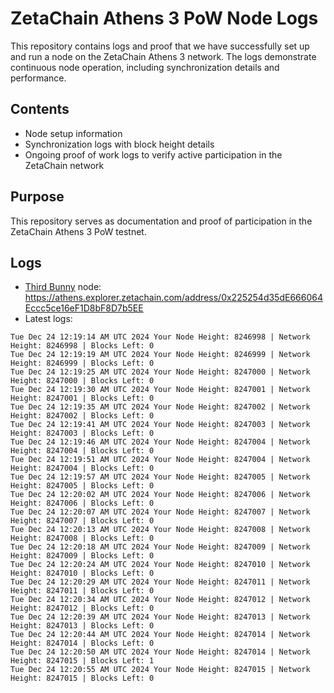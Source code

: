# ZetaChain Athens 3 PoW Node Logs
This repository contains logs and proof that we have successfully set up and run a node on the ZetaChain Athens 3 network. The logs demonstrate continuous node operation, including synchronization details and performance.

## Contents
- Node setup information
- Synchronization logs with block height details
- Ongoing proof of work logs to verify active participation in the ZetaChain network

## Purpose
This repository serves as documentation and proof of participation in the ZetaChain Athens 3 PoW testnet.

## Logs

- [Third Bunny](https://thirdbunny.xyz/) node: https://athens.explorer.zetachain.com/address/0x225254d35dE666064Eccc5ce16eF1D8bF8D7b5EE
- Latest logs:
```
Tue Dec 24 12:19:14 AM UTC 2024 Your Node Height: 8246998 | Network Height: 8246998 | Blocks Left: 0
Tue Dec 24 12:19:19 AM UTC 2024 Your Node Height: 8246999 | Network Height: 8246999 | Blocks Left: 0
Tue Dec 24 12:19:25 AM UTC 2024 Your Node Height: 8247000 | Network Height: 8247000 | Blocks Left: 0
Tue Dec 24 12:19:30 AM UTC 2024 Your Node Height: 8247001 | Network Height: 8247001 | Blocks Left: 0
Tue Dec 24 12:19:35 AM UTC 2024 Your Node Height: 8247002 | Network Height: 8247002 | Blocks Left: 0
Tue Dec 24 12:19:41 AM UTC 2024 Your Node Height: 8247003 | Network Height: 8247003 | Blocks Left: 0
Tue Dec 24 12:19:46 AM UTC 2024 Your Node Height: 8247004 | Network Height: 8247004 | Blocks Left: 0
Tue Dec 24 12:19:51 AM UTC 2024 Your Node Height: 8247004 | Network Height: 8247004 | Blocks Left: 0
Tue Dec 24 12:19:57 AM UTC 2024 Your Node Height: 8247005 | Network Height: 8247005 | Blocks Left: 0
Tue Dec 24 12:20:02 AM UTC 2024 Your Node Height: 8247006 | Network Height: 8247006 | Blocks Left: 0
Tue Dec 24 12:20:07 AM UTC 2024 Your Node Height: 8247007 | Network Height: 8247007 | Blocks Left: 0
Tue Dec 24 12:20:13 AM UTC 2024 Your Node Height: 8247008 | Network Height: 8247008 | Blocks Left: 0
Tue Dec 24 12:20:18 AM UTC 2024 Your Node Height: 8247009 | Network Height: 8247009 | Blocks Left: 0
Tue Dec 24 12:20:24 AM UTC 2024 Your Node Height: 8247010 | Network Height: 8247010 | Blocks Left: 0
Tue Dec 24 12:20:29 AM UTC 2024 Your Node Height: 8247011 | Network Height: 8247011 | Blocks Left: 0
Tue Dec 24 12:20:34 AM UTC 2024 Your Node Height: 8247012 | Network Height: 8247012 | Blocks Left: 0
Tue Dec 24 12:20:39 AM UTC 2024 Your Node Height: 8247013 | Network Height: 8247013 | Blocks Left: 0
Tue Dec 24 12:20:44 AM UTC 2024 Your Node Height: 8247014 | Network Height: 8247014 | Blocks Left: 0
Tue Dec 24 12:20:50 AM UTC 2024 Your Node Height: 8247014 | Network Height: 8247015 | Blocks Left: 1
Tue Dec 24 12:20:55 AM UTC 2024 Your Node Height: 8247015 | Network Height: 8247015 | Blocks Left: 0
```
